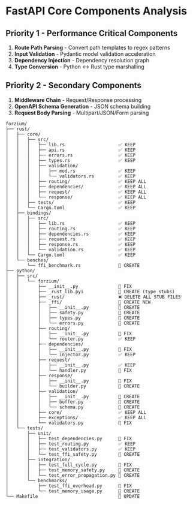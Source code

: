 # FastAPI Core Components Analysis

## Priority 1 - Performance Critical Components
1. **Route Path Parsing** - Convert path templates to regex patterns
2. **Input Validation** - Pydantic model validation acceleration
3. **Dependency Injection** - Dependency resolution graph
4. **Type Conversion** - Python <-> Rust type marshalling

## Priority 2 - Secondary Components
1. **Middleware Chain** - Request/Response processing
2. **OpenAPI Schema Generation** - JSON schema building
3. **Request Body Parsing** - Multipart/JSON/Form parsing

```
forzium/
├── rust/
│   ├── core/
│   │   ├── src/
│   │   │   ├── lib.rs                    ✅ KEEP
│   │   │   ├── api.rs                    ✅ KEEP
│   │   │   ├── errors.rs                 ✅ KEEP
│   │   │   ├── types.rs                  ✅ KEEP
│   │   │   ├── validation/
│   │   │   │   ├── mod.rs                ✅ KEEP
│   │   │   │   └── validators.rs         ✅ KEEP
│   │   │   ├── routing/                  ✅ KEEP ALL
│   │   │   ├── dependencies/             ✅ KEEP ALL
│   │   │   ├── request/                  ✅ KEEP ALL
│   │   │   └── response/                 ✅ KEEP ALL
│   │   ├── tests/                        ✅ KEEP
│   │   └── Cargo.toml                    ✅ KEEP
│   ├── bindings/
│   │   ├── src/
│   │   │   ├── lib.rs                    ✅ KEEP
│   │   │   ├── routing.rs                ✅ KEEP
│   │   │   ├── dependencies.rs           ✅ KEEP
│   │   │   ├── request.rs                ✅ KEEP
│   │   │   ├── response.rs               ✅ KEEP
│   │   │   └── validation.rs             ✅ KEEP
│   │   └── Cargo.toml                    ✅ KEEP
│   └── benches/
│       └── ffi_benchmark.rs              🔧 CREATE
├── python/
│   ├── src/
│   │   └── forzium/
│   │       ├── __init__.py               🔧 FIX
│   │       ├── _rust_lib.pyi             🔧 CREATE (type stubs)
│   │       ├── _rust/                    ❌ DELETE ALL STUB FILES
│   │       ├── _ffi/                     🔧 CREATE NEW
│   │       │   ├── __init__.py           🔧 CREATE
│   │       │   ├── safety.py             🔧 CREATE
│   │       │   ├── types.py              🔧 CREATE
│   │       │   └── errors.py             🔧 CREATE
│   │       ├── routing/
│   │       │   ├── __init__.py           🔧 FIX
│   │       │   └── router.py             ✅ KEEP
│   │       ├── dependencies/
│   │       │   ├── __init__.py           🔧 FIX
│   │       │   └── injector.py           ✅ KEEP
│   │       ├── request/
│   │       │   ├── __init__.py           ✅ KEEP
│   │       │   └── handler.py            🔧 FIX
│   │       ├── response/
│   │       │   ├── __init__.py           🔧 FIX
│   │       │   └── builder.py            🔧 CREATE
│   │       ├── validation/
│   │       │   ├── __init__.py           🔧 CREATE
│   │       │   ├── buffer.py             🔧 CREATE
│   │       │   └── schema.py             🔧 CREATE
│   │       ├── core/                     ✅ KEEP ALL
│   │       ├── exceptions/               ✅ KEEP ALL
│   │       └── validators.py             🔧 FIX
│   └── tests/
│       ├── unit/
│       │   ├── test_dependencies.py      🔧 FIX
│       │   ├── test_routing.py           ✅ KEEP
│       │   ├── test_validators.py        ✅ KEEP
│       │   └── test_ffi_safety.py        🔧 CREATE
│       ├── integration/
│       │   ├── test_full_cycle.py        🔧 FIX
│       │   ├── test_memory_safety.py     🔧 CREATE
│       │   └── test_error_propagation.py 🔧 CREATE
│       └── benchmarks/
│           ├── test_ffi_overhead.py      🔧 FIX
│           └── test_memory_usage.py      🔧 CREATE
└── Makefile                              🔧 UPDATE
```